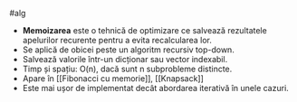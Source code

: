 #alg
- **Memoizarea** este o tehnică de optimizare ce salvează rezultatele apelurilor recurente pentru a evita recalcularea lor.
- Se aplică de obicei peste un algoritm recursiv top-down.
- Salvează valorile într-un dicționar sau vector indexabil.
- Timp și spațiu: O(n), dacă sunt n subprobleme distincte.
- Apare în [[Fibonacci cu memorie]], [[Knapsack]]
- Este mai ușor de implementat decât abordarea iterativă în unele cazuri.

